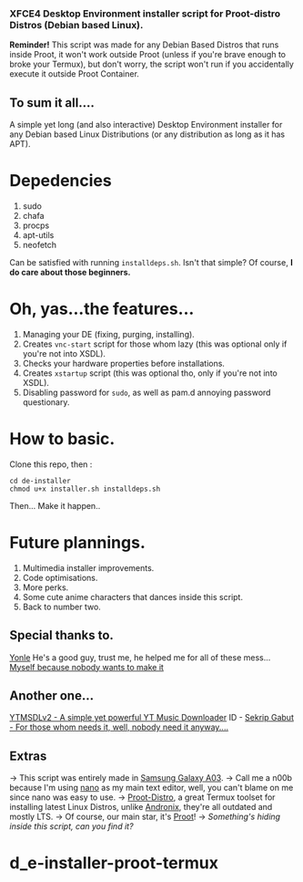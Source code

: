 ### XFCE4 Desktop Environment installer script for Proot-distro Distros (Debian based Linux).

**Reminder!**
This script was made for any Debian Based Distros that runs inside Proot, it won't work outside Proot (unless if you're brave enough to broke your Termux), but don't worry, the script won't run if you accidentally execute it outside Proot Container.

## To sum it all....
A simple yet long (and also interactive) Desktop Environment installer for any Debian based Linux Distributions (or any distribution as long as it has APT).

# Depedencies

1. sudo
2. chafa
3. procps
4. apt-utils
5. neofetch

Can be satisfied with running `installdeps.sh`.
Isn't that simple? Of course, **I do care about those beginners.**
# Oh, yas...the features...
1. Managing your DE (fixing, purging, installing).
2. Creates `vnc-start` script for those whom lazy (this was optional only if you're not into XSDL).
3. Checks your hardware properties before installations.
4. Creates `xstartup` script (this was optional tho, only if you're not into XSDL).
5. Disabling password for `sudo`, as well as pam.d annoying password questionary.
# How to basic.
Clone this repo, then :
```
cd de-installer
chmod u+x installer.sh installdeps.sh
```
Then... Make it happen..
# Future plannings.
1. Multimedia installer improvements.
2. Code optimisations.
3. More perks.
4. Some cute anime characters that dances inside this script.
5. Back to number two.
## Special thanks to.
[Yonle](https://github.com/Yonle)
He's a good guy, trust me, he helped me for all of these mess...
[Myself because nobody wants to make it](https://github.com/datbadwolf97)
## Another one...
[YTMSDLv2 - A simple yet powerful YT Music Downloader](https://github.com/datbadwolf97/YTMSDLv2)
ID - [Sekrip Gabut - For those whom needs it, well, nobody need it anyway....](https://github.com/datbadwolf97/skrip-gabut)

## Extras

→ This script was entirely made in [Samsung Galaxy A03](https://www.gsmarena.com/samsung_galaxy_a03-11244.php).
→ Call me a n00b because I'm using [nano](https://www.nano-editor.org/) as my main text editor, well, you can't blame on me since nano was easy to use.
→ [Proot-Distro](https://github.com/termux/proot-distro), a great Termux toolset for installing latest Linux Distros, unlike [Andronix](https://github.com/AndronixApp/AndronixOrigin), they're all outdated and mostly LTS.
→ Of course, our main star, it's [Proot](https://github.com/termux/proot)!
→ *Something's hiding inside this script, can you find it?*
# d_e-installer-proot-termux
